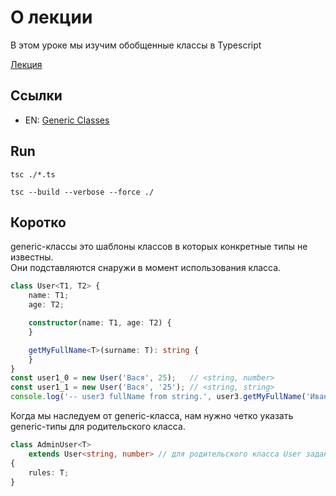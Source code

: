 # О лекции

В этом уроке мы изучим обобщенные классы в Typescript

[Лекция](https://campfire-school.com/courses/polnyy-kurs-po-typescript-react/episode/62)

## Ссылки

* EN: [Generic Classes](https://www.typescriptlang.org/docs/handbook/2/generics.html#generic-classes)

## Run

````shell
tsc ./*.ts 
````

````shell
tsc --build --verbose --force ./ 
````

## Коротко

generic-классы это шаблоны классов в которых конкретные типы не известны.  
Они подставляются снаружи в момент использования класса.
```typescript
class User<T1, T2> {
    name: T1;
    age: T2;

    constructor(name: T1, age: T2) {
    }

    getMyFullName<T>(surname: T): string {
    }
}
const user1_0 = new User('Вася', 25);   // <string, number>
const user1_1 = new User('Вася', '25'); // <string, string>
console.log('-- user3 fullName from string.', user3.getMyFullName('Иванов-string')); // getMyFullName<string>
```
Когда мы наследуем от generic-класса, нам нужно четко указать generic-типы для родительского класса.
```typescript
class AdminUser<T>
    extends User<string, number> // для родительского класса User заданы generic-типы
{
    rules: T;
}
```

